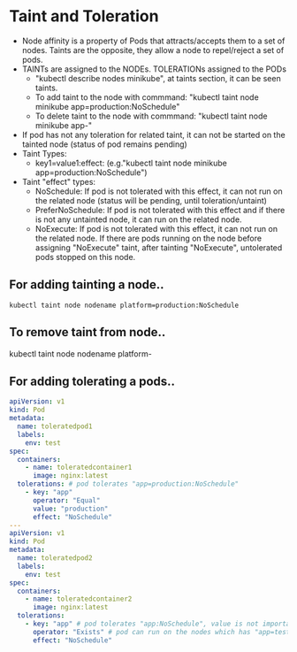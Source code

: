 # Taint and Toleration

- Node affinity is a property of Pods that attracts/accepts them to a set of nodes. Taints are the opposite, they allow a node to repel/reject a set of pods.
- TAINTs are assigned to the NODEs. TOLERATIONs assigned to the PODs
  - "kubectl describe nodes minikube", at taints section, it can be seen taints.
  - To add taint to the node with commmand: "kubectl taint node minikube app=production:NoSchedule"
  - To delete taint to the node with commmand: "kubectl taint node minikube app-"
- If pod has not any toleration for related taint, it can not be started on the tainted node (status of pod remains pending)
- Taint Types:
  - key1=value1:effect: (e.g."kubectl taint node minikube app=production:NoSchedule")
- Taint "effect" types:
  - NoSchedule: If pod is not tolerated with this effect, it can not run on the related node (status will be pending, until toleration/untaint)
  - PreferNoSchedule: If pod is not tolerated with this effect and if there is not any untainted node, it can run on the related node.
  - NoExecute: If pod is not tolerated with this effect, it can not run on the related node. If there are pods running on the node before assigning "NoExecute" taint, after tainting "NoExecute", untolerated pods stopped on this node.

## For adding tainting a node..

`kubectl taint node nodename platform=production:NoSchedule`

## To remove taint from node..

kubectl taint node nodename platform-

## For adding tolerating a pods..

```yml
apiVersion: v1
kind: Pod
metadata:
  name: toleratedpod1
  labels:
    env: test
spec:
  containers:
    - name: toleratedcontainer1
      image: nginx:latest
  tolerations: # pod tolerates "app=production:NoSchedule"
    - key: "app"
      operator: "Equal"
      value: "production"
      effect: "NoSchedule"
---
apiVersion: v1
kind: Pod
metadata:
  name: toleratedpod2
  labels:
    env: test
spec:
  containers:
    - name: toleratedcontainer2
      image: nginx:latest
  tolerations:
    - key: "app" # pod tolerates "app:NoSchedule", value is not important in this pod
      operator: "Exists" # pod can run on the nodes which has "app=test:NoSchedule" or "app=production:NoSchedule"
      effect: "NoSchedule"
```

